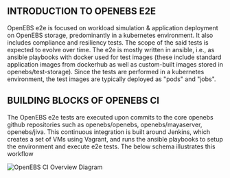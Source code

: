 ## INTRODUCTION TO OPENEBS E2E

OpenEBS e2e is focused on workload simulation & application deployment on OpenEBS storage, predominantly in a 
kubernetes environment. It also includes compliance and resiliency tests. The scope of the said tests is expected to
evolve over time. The e2e is mostly written in ansible, i.e., as ansible playbooks with docker used for test images (these
include standard application images from dockerhub as well as custom-built images stored in openebs/test-storage). 
Since the tests are performed in a kubernetes environment, the test images are typically deployed as "pods" and "jobs".

## BUILDING BLOCKS OF OPENEBS CI

The OpenEBS e2e tests are executed upon commits to the core openebs github repositories such as openebs/openebs, 
openebs/mayaserver, openebs/jiva. This continuous integration is built around Jenkins, which creates a set of VMs using Vagrant,
and runs the ansible playbooks to setup the environment and execute e2e tests. The below schema illustrates this workflow

![OpenEBS CI Overview Diagram](https://github.com/ksatchit/openebs/blob/master/documentation/source/_static/OpenEBS_CI_Workflow.png)


